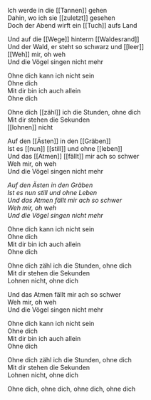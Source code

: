 Ich werde in die [[Tannen]] gehen  
Dahin, wo ich sie [[zuletzt]] gesehen  
Doch der Abend wirft ein [[Tuch]] aufs Land  

  
Und auf die [[Wege]] hinterm [[Waldesrand]]  
Und der Wald, er steht so schwarz und [[leer]]  
[[Weh]] mir, oh weh  
Und die Vögel singen nicht mehr  


Ohne dich kann ich nicht sein  
Ohne dich  
Mit dir bin ich auch allein  
Ohne dich  
  
Ohne dich [[zähl]] ich die Stunden, ohne dich  
Mit dir stehen die Sekunden  
[[lohnen]] nicht  
  
  
Auf den [[Ästen]] in den [[Gräben]]  
Ist es [[nun]] [[still]] und ohne [[leben]]  
Und das [[Atmen]] [[fällt]] mir ach so schwer  
Weh mir, oh weh  
Und die Vögel singen nicht mehr  
  
*Auf den Ästen in den Gräben*  
*Ist es nun still und ohne Leben*  
*Und das Atmen fällt mir ach so schwer*  
*Weh mir, oh weh*  
*Und die Vögel singen nicht mehr*  
  
Ohne dich kann ich nicht sein  
Ohne dich  
Mit dir bin ich auch allein  
Ohne dich  
  
Ohne dich zähl ich die Stunden, ohne dich  
Mit dir stehen die Sekunden  
Lohnen nicht, ohne dich  
  
Und das Atmen fällt mir ach so schwer  
Weh mir, oh weh  
Und die Vögel singen nicht mehr  
  
Ohne dich kann ich nicht sein  
Ohne dich  
Mit dir bin ich auch allein  
Ohne dich  
  
Ohne dich zähl ich die Stunden, ohne dich  
Mit dir stehen die Sekunden  
Lohnen nicht, ohne dich  
  
Ohne dich, ohne dich, ohne dich, ohne dich